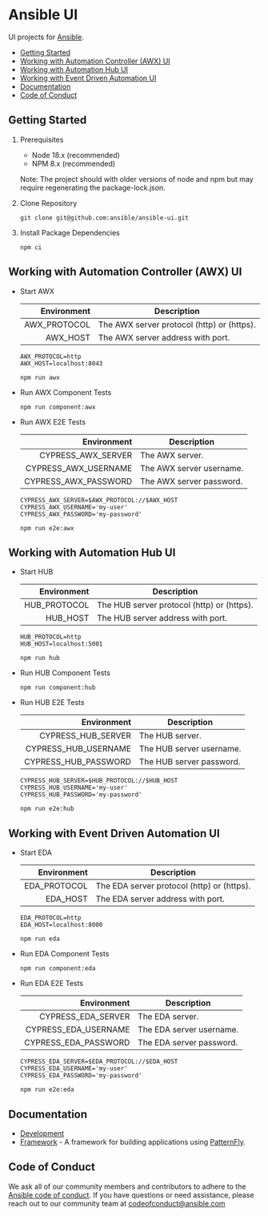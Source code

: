 # Ansible UI

UI projects for [Ansible](https://www.ansible.com).

- [Getting Started](#getting-started)
- [Working with Automation Controller (AWX) UI](#working-with-automation-controller-awx-ui)
- [Working with Automation Hub UI](#working-with-automation-hub-ui)
- [Working with Event Driven Automation UI](#working-with-event-driven-automation-ui)
- [Documentation](#documentation)
- [Code of Conduct](#code-of-conduct)

## Getting Started

1. Prerequisites

   - Node 18.x (recommended)
   - NPM 8.x (recommended)

   Note: The project should with older versions of node and npm but may require regenerating the package-lock.json.

2. Clone Repository

   ```
   git clone git@github.com:ansible/ansible-ui.git
   ```

3. Install Package Dependencies

   ```
   npm ci
   ```

## Working with Automation Controller (AWX) UI

- Start AWX

  |  Environment | Description                                |
  | -----------: | ------------------------------------------ |
  | AWX_PROTOCOL | The AWX server protocol (http) or (https). |
  |     AWX_HOST | The AWX server address with port.          |

  ```
  AWX_PROTOCOL=http
  AWX_HOST=localhost:8043
  ```

  ```
  npm run awx
  ```

- Run AWX Component Tests

  ```
  npm run component:awx
  ```

- Run AWX E2E Tests

  |          Environment | Description              |
  | -------------------: | ------------------------ |
  |   CYPRESS_AWX_SERVER | The AWX server.          |
  | CYPRESS_AWX_USERNAME | The AWX server username. |
  | CYPRESS_AWX_PASSWORD | The AWX server password. |

  ```
  CYPRESS_AWX_SERVER=$AWX_PROTOCOL://$AWX_HOST
  CYPRESS_AWX_USERNAME='my-user'
  CYPRESS_AWX_PASSWORD='my-password'
  ```

  ```
  npm run e2e:awx
  ```

## Working with Automation Hub UI

- Start HUB

  |  Environment | Description                                |
  | -----------: | ------------------------------------------ |
  | HUB_PROTOCOL | The HUB server protocol (http) or (https). |
  |     HUB_HOST | The HUB server address with port.          |

  ```
  HUB_PROTOCOL=http
  HUB_HOST=localhost:5001
  ```

  ```
  npm run hub
  ```

- Run HUB Component Tests

  ```
  npm run component:hub
  ```

- Run HUB E2E Tests

  |          Environment | Description              |
  | -------------------: | ------------------------ |
  |   CYPRESS_HUB_SERVER | The HUB server.          |
  | CYPRESS_HUB_USERNAME | The HUB server username. |
  | CYPRESS_HUB_PASSWORD | The HUB server password. |

  ```
  CYPRESS_HUB_SERVER=$HUB_PROTOCOL://$HUB_HOST
  CYPRESS_HUB_USERNAME='my-user'
  CYPRESS_HUB_PASSWORD='my-password'
  ```

  ```
  npm run e2e:hub
  ```

## Working with Event Driven Automation UI

- Start EDA

  |  Environment | Description                                |
  | -----------: | ------------------------------------------ |
  | EDA_PROTOCOL | The EDA server protocol (http) or (https). |
  |     EDA_HOST | The EDA server address with port.          |

  ```
  EDA_PROTOCOL=http
  EDA_HOST=localhost:8000
  ```

  ```
  npm run eda
  ```

- Run EDA Component Tests

  ```
  npm run component:eda
  ```

- Run EDA E2E Tests

  |          Environment | Description              |
  | -------------------: | ------------------------ |
  |   CYPRESS_EDA_SERVER | The EDA server.          |
  | CYPRESS_EDA_USERNAME | The EDA server username. |
  | CYPRESS_EDA_PASSWORD | The EDA server password. |

  ```
  CYPRESS_EDA_SERVER=$EDA_PROTOCOL://$EDA_HOST
  CYPRESS_EDA_USERNAME='my-user'
  CYPRESS_EDA_PASSWORD='my-password'
  ```

  ```
  npm run e2e:eda
  ```

## Documentation

- [Development](./docs/DEVELOPMENT.md)
- [Framework](./framework/README.md) - A framework for building applications using [PatternFly](https://www.patternfly.org).

## Code of Conduct

We ask all of our community members and contributors to adhere to the [Ansible code of conduct](http://docs.ansible.com/ansible/latest/community/code_of_conduct.html). If you have questions or need assistance, please reach out to our community team at [codeofconduct@ansible.com](mailto:codeofconduct@ansible.com)
